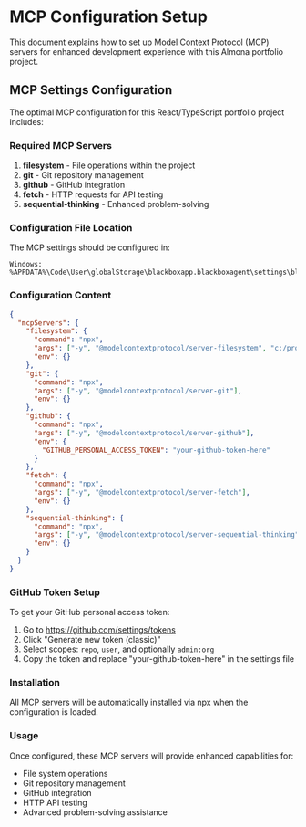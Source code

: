 # MCP Configuration Setup

This document explains how to set up Model Context Protocol (MCP) servers for enhanced development experience with this Almona portfolio project.

## MCP Settings Configuration

The optimal MCP configuration for this React/TypeScript portfolio project includes:

### Required MCP Servers
1. **filesystem** - File operations within the project
2. **git** - Git repository management
3. **github** - GitHub integration
4. **fetch** - HTTP requests for API testing
5. **sequential-thinking** - Enhanced problem-solving

### Configuration File Location
The MCP settings should be configured in:
```
Windows: %APPDATA%\Code\User\globalStorage\blackboxapp.blackboxagent\settings\blackbox_mcp_settings.json
```

### Configuration Content
```json
{
  "mcpServers": {
    "filesystem": {
      "command": "npx",
      "args": ["-y", "@modelcontextprotocol/server-filesystem", "c:/projects/almona-portfolio-forge"],
      "env": {}
    },
    "git": {
      "command": "npx",
      "args": ["-y", "@modelcontextprotocol/server-git"],
      "env": {}
    },
    "github": {
      "command": "npx",
      "args": ["-y", "@modelcontextprotocol/server-github"],
      "env": {
        "GITHUB_PERSONAL_ACCESS_TOKEN": "your-github-token-here"
      }
    },
    "fetch": {
      "command": "npx",
      "args": ["-y", "@modelcontextprotocol/server-fetch"],
      "env": {}
    },
    "sequential-thinking": {
      "command": "npx",
      "args": ["-y", "@modelcontextprotocol/server-sequential-thinking"],
      "env": {}
    }
  }
}
```

### GitHub Token Setup
To get your GitHub personal access token:
1. Go to https://github.com/settings/tokens
2. Click "Generate new token (classic)"
3. Select scopes: `repo`, `user`, and optionally `admin:org`
4. Copy the token and replace "your-github-token-here" in the settings file

### Installation
All MCP servers will be automatically installed via npx when the configuration is loaded.

### Usage
Once configured, these MCP servers will provide enhanced capabilities for:
- File system operations
- Git repository management
- GitHub integration
- HTTP API testing
- Advanced problem-solving assistance

